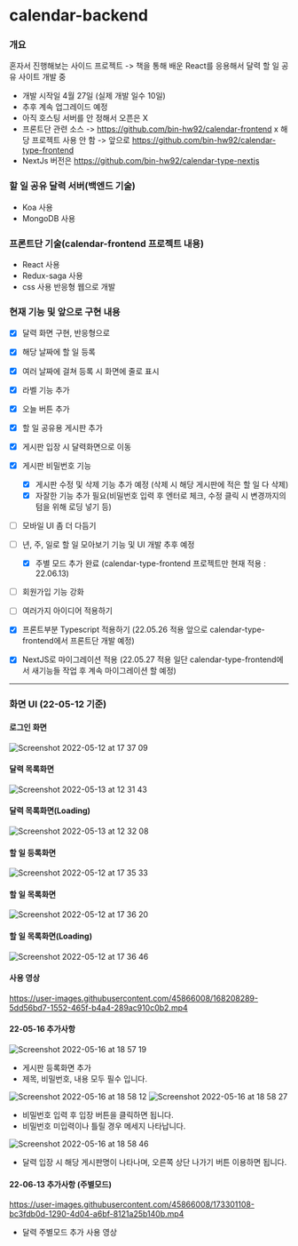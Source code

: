 # calendar-backend
### 개요
혼자서 진행해보는 사이드 프로젝트 -> 책을 통해 배운 React를 응용해서 달력 할 일 공유 사이트 개발 중
- 개발 시작일 4월 27일 (실제 개발 일수 10일)
- 추후 계속 업그레이드 예정 
- 아직 호스팅 서버를 안 정해서 오픈은 X
- 프론트단 관련 소스 -> https://github.com/bin-hw92/calendar-frontend x 해당 프로젝트 사용 안 함 -> 앞으로 https://github.com/bin-hw92/calendar-type-frontend
- NextJs 버전은 https://github.com/bin-hw92/calendar-type-nextjs

### 할 일 공유 달력 서버(백엔드 기술)
- Koa 사용
- MongoDB 사용

### 프론트단 기술(calendar-frontend 프로젝트 내용)
  - React 사용
  - Redux-saga 사용
  - css 사용 반응형 웹으로 개발


### 현재 기능 및 앞으로 구현 내용
  - [x] 달력 화면 구현, 반응형으로
  - [x] 해당 날짜에 할 일 등록
  - [x] 여러 날짜에 걸쳐 등록 시 화면에 줄로 표시
  - [x] 라벨 기능 추가
  - [x] 오늘 버튼 추가
  - [x] 할 일 공유용 게시판 추가
  - [x] 게시판 입장 시 달력화면으로 이동 
  - [x] 게시판 비밀번호 기능 
    - [x] 게시판 수정 및 삭제 기능 추가 예정 (삭제 시 해당 게시판에 적은 할 일 다 삭제) 
    - [x] 자잘한 기능 추가 필요(비밀번호 입력 후 엔터로 체크, 수정 클릭 시 변경까지의 텀을 위해 로딩 넣기 등)
  - [ ] 모바일 UI 좀 더 다듬기
  - [ ] 년, 주, 일로 할 일 모아보기 기능 및 UI 개발 추후 예정
    - [x] 주별 모드 추가 완료 (calendar-type-frontend 프로젝트만 현재 적용 : 22.06.13)
  - [ ] 회원가입 기능 강화
  - [ ] 여러가지 아이디어 적용하기

  - [x] 프론트부분 Typescript 적용하기 (22.05.26 적용 앞으로 calendar-type-frontend에서 프론트단 개발 예정)
  - [x] NextJS로 마이그레이션 적용 (22.05.27 적용 일단 calendar-type-frontend에서 새기능들 작업 후 계속 마이그레이션 할 예정)
---------------------------------------------------------------------------------------------------------------------------------------------
### 화면 UI (22-05-12 기준)

#### 로그인 화면
![Screenshot 2022-05-12 at 17 37 09](https://user-images.githubusercontent.com/45866008/168028805-826bed67-daa7-4b00-a0a2-134ae4c4b8ff.jpg)

#### 달력 목록화면
![Screenshot 2022-05-13 at 12 31 43](https://user-images.githubusercontent.com/45866008/168206030-8885050b-669d-4ccd-ba04-33e43c0b3ba1.jpg)

#### 달력 목록화면(Loading)
![Screenshot 2022-05-13 at 12 32 08](https://user-images.githubusercontent.com/45866008/168206036-14c8d196-71cf-4653-bb21-2992b2695d53.jpg)

#### 할 일 등록화면
![Screenshot 2022-05-12 at 17 35 33](https://user-images.githubusercontent.com/45866008/168028777-b34678ae-8d1e-4b10-8dec-e2bb40bd063d.jpg)

#### 할 일 목록화면
![Screenshot 2022-05-12 at 17 36 20](https://user-images.githubusercontent.com/45866008/168028788-061b8d3a-cc59-4d65-8fa4-6334adaa9020.jpg)

#### 할 일 목록화면(Loading)
![Screenshot 2022-05-12 at 17 36 46](https://user-images.githubusercontent.com/45866008/168028793-fa8d8d01-e308-4e90-87ca-e8a7c99115ec.jpg)


#### 사용 영상
https://user-images.githubusercontent.com/45866008/168208289-5dd56bd7-1552-465f-b4a4-289ac910c0b2.mp4


#### 22-05-16 추가사항
![Screenshot 2022-05-16 at 18 57 19](https://user-images.githubusercontent.com/45866008/168568537-97f58bf8-b803-4d4c-ab59-ebe97d6822ae.jpg)
- 게시판 등록화면 추가
- 제목, 비밀번호, 내용 모두 필수 입니다.

![Screenshot 2022-05-16 at 18 58 12](https://user-images.githubusercontent.com/45866008/168568546-ece5f509-8215-4b8d-b7f0-5a2f31447b6e.jpg)
![Screenshot 2022-05-16 at 18 58 27](https://user-images.githubusercontent.com/45866008/168568550-849ed49d-8126-4a94-a448-3dc6b181f2f6.jpg)
- 비밀번호 입력 후 입장 버튼을 클릭하면 됩니다.
- 비밀번호 미입력이나 틀릴 경우 메세지 나타납니다.

![Screenshot 2022-05-16 at 18 58 46](https://user-images.githubusercontent.com/45866008/168568557-8983301a-5b74-4f51-8a2d-ea9444088412.jpg)
- 달력 입장 시 해당 게시판명이 나타나며, 오른쪽 상단 나가기 버튼 이용하면 됩니다.


#### 22-06-13 추가사항 (주별모드)
https://user-images.githubusercontent.com/45866008/173301108-bc3fdb0d-1290-4d04-a6bf-8121a25b140b.mp4
- 달력 주별모드 추가 사용 영상

